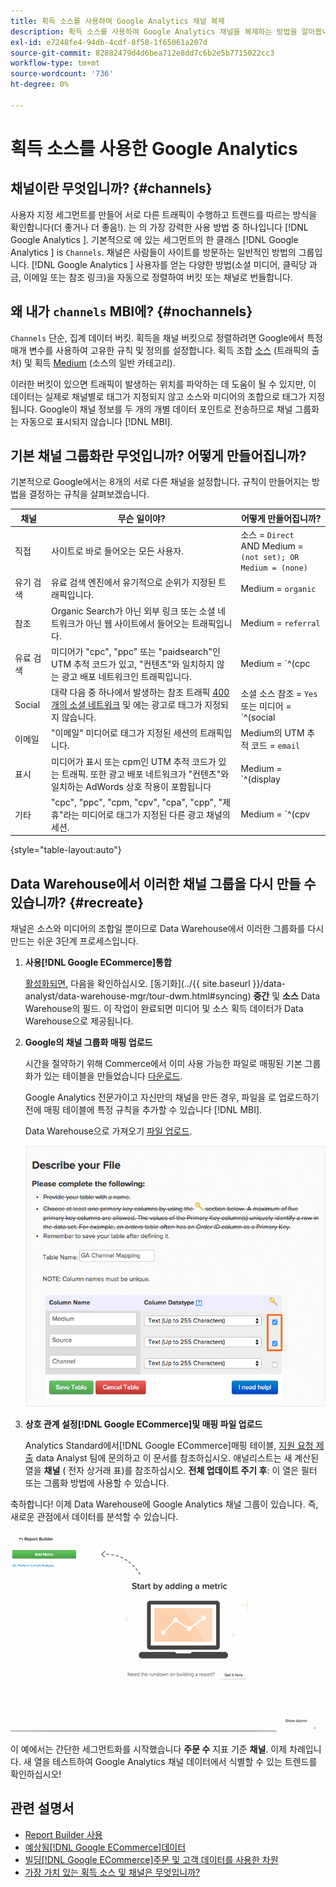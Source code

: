 ```yaml
---
title: 획득 소스를 사용하여 Google Analytics 채널 복제
description: 획득 소스를 사용하여 Google Analytics 채널을 복제하는 방법을 알아봅니다.
exl-id: e7248fe4-94db-4cdf-8f58-1f65061a207d
source-git-commit: 82882479d4d6bea712e8dd7c6b2e5b7715022cc3
workflow-type: tm+mt
source-wordcount: '736'
ht-degree: 0%

---
```


# 획득 소스를 사용한 Google Analytics

## 채널이란 무엇입니까? {#channels}

사용자 지정 세그먼트를 만들어 서로 다른 트래픽이 수행하고 트렌드를 따르는 방식을 확인합니다(더 좋거나 더 좋음!). 는 의 가장 강력한 사용 방법 중 하나입니다  [!DNL Google Analytics ]. 기본적으로 에 있는 세그먼트의 한 클래스 [!DNL Google Analytics ] is `Channels`. 채널은 사람들이 사이트를 방문하는 일반적인 방법의 그룹입니다.  [!DNL Google Analytics ] 사용자를 얻는 다양한 방법(소셜 미디어, 클릭당 과금, 이메일 또는 참조 링크)을 자동으로 정렬하여 버킷 또는 채널로 번들합니다.

## 왜 내가 `channels` MBI에? {#nochannels}

`Channels` 단순, 집계 데이터 버킷. 획득을 채널 버킷으로 정렬하려면 Google에서 특정 매개 변수를 사용하여 고유한 규칙 및 정의를 설정합니다. 획득 조합 [소스](https://support.google.com/analytics/answer/1033173?hl=en) (트래픽의 출처) 및 획득 [Medium](https://support.google.com/analytics/answer/6099206?hl=en) (소스의 일반 카테고리).

이러한 버킷이 있으면 트래픽이 발생하는 위치를 파악하는 데 도움이 될 수 있지만, 이 데이터는 실제로 채널별로 태그가 지정되지 않고 소스와 미디어의 조합으로 태그가 지정됩니다. Google이 채널 정보를 두 개의 개별 데이터 포인트로 전송하므로 채널 그룹화는 자동으로 표시되지 않습니다 [!DNL MBI].

## 기본 채널 그룹화란 무엇입니까? 어떻게 만들어집니까?

기본적으로 Google에서는 8개의 서로 다른 채널을 설정합니다. 규칙이 만들어지는 방법을 결정하는 규칙을 살펴보겠습니다.

| 채널 | 무슨 일이야? | 어떻게 만들어집니까? |
|---|---|---|
| 직접 | 사이트로 바로 들어오는 모든 사용자. | 소스 = `Direct`<br>AND Medium = `(not set); OR Medium = (none)` |
| 유기 검색 | 유료 검색 엔진에서 유기적으로 순위가 지정된 트래픽입니다. | Medium = `organic` |
| 참조 | Organic Search가 아닌 외부 링크 또는 소셜 네트워크가 아닌 웹 사이트에서 들어오는 트래픽입니다. | Medium = `referral` |
| 유료 검색 | 미디어가 &quot;cpc&quot;, &quot;ppc&quot; 또는 &quot;paidsearch&quot;인 UTM 추적 코드가 있고, &quot;컨텐츠&quot;와 일치하지 않는 광고 배포 네트워크인 트래픽입니다. | Medium = `^(cpc|ppc|paidsearch)$`<br>AND Ad Distribution Network ≠ `Content` |
| Social | 대략 다음 중 하나에서 발생하는 참조 트래픽 [400개의 소셜 네트워크](https://www.annielytics.com/blog/analytics/sites-google-analytics-includes-in-social-reports/) 및 에는 광고로 태그가 지정되지 않습니다. | 소셜 소스 참조 = `Yes`<br>또는 미디어 = `^(social|social-network|social-media|sm|social network|social media)$` |
| 이메일 | &quot;이메일&quot; 미디어로 태그가 지정된 세션의 트래픽입니다. | Medium의 UTM 추적 코드 = `email` |
| 표시 | 미디어가 표시 또는 cpm인 UTM 추적 코드가 있는 트래픽. 또한 광고 배포 네트워크가 &quot;컨텐츠&quot;와 일치하는 AdWords 상호 작용이 포함됩니다 | Medium = `^(display|cpm|banner)$`<br>또는 광고 배포 네트워크 = `Content`<br>AND 광고 형식 ≠ `Text` |
| 기타 | &quot;cpc&quot;, &quot;ppc&quot;, &quot;cpm, &quot;cpv&quot;, &quot;cpa&quot;, &quot;cpp&quot;, &quot;제휴&quot;라는 미디어로 태그가 지정된 다른 광고 채널의 세션. | Medium = `^(cpv|cpa|cpp|content-text)$` |

{style=&quot;table-layout:auto&quot;}

## Data Warehouse에서 이러한 채널 그룹을 다시 만들 수 있습니까? {#recreate}

채널은 소스와 미디어의 조합일 뿐이므로 Data Warehouse에서 이러한 그룹화를 다시 만드는 쉬운 3단계 프로세스입니다.

1. **사용[!DNL Google ECommerce]통합**

   [활성화되면](../importing-data/integrations/google-ecommerce.md), 다음을 확인하십시오. [동기화](../{{ site.baseurl }}/data-analyst/data-warehouse-mgr/tour-dwm.html#syncing) **중간** 및 **소스** Data Warehouse의 필드. 이 작업이 완료되면 미디어 및 소스 획득 데이터가 Data Warehouse으로 제공됩니다.

1. **Google의 채널 그룹화 매핑 업로드**

   시간을 절약하기 위해 Commerce에서 이미 사용 가능한 파일로 매핑된 기본 그룹화가 있는 테이블을 만들었습니다 [다운로드](../../assets/ga-channel-mapping.csv).

   Google Analytics 전문가이고 자신만의 채널을 만든 경우, 파일을 로 업로드하기 전에 매핑 테이블에 특정 규칙을 추가할 수 있습니다 [!DNL MBI].

   Data Warehouse으로 가져오기 [파일 업로드](../importing-data/connecting-data/using-file-uploader.md).

   ![](../../assets/Setting_Primary_Keys.png)

1. **상호 관계 설정[!DNL Google ECommerce]및 매핑 파일 업로드**

   Analytics Standard에서[!DNL Google ECommerce]매핑 테이블, [지원 요청 제출](../../guide-overview.md) data Analyst 팀에 문의하고 이 문서를 참조하십시오. 애널리스트는 새 계산된 열을 **채널** ( 전자 상거래 표)를 참조하십시오. **전체 업데이트 주기 후**: 이 열은 필터 또는 그룹화 방법에 사용할 수 있습니다.

축하합니다! 이제 Data Warehouse에 Google Analytics 채널 그룹이 있습니다. 즉, 새로운 관점에서 데이터를 분석할 수 있습니다.

![채널별 주문 수 지표 세그먼트화](../../assets/GA_Channel_Gif.gif)

이 예에서는 간단한 세그먼트화를 시작했습니다 **주문 수** 지표 기준 **채널**. 이제 차례입니다. 새 열을 테스트하여 Google Analytics 채널 데이터에서 식별할 수 있는 트렌드를 확인하십시오!

## 관련 설명서

* [Report Builder 사용](../../tutorials/using-visual-report-builder.md)
* [예상됨[!DNL Google ECommerce]데이터](../importing-data/integrations/google-ecommerce-data.md)
* [빌딩[!DNL Google ECommerce]주문 및 고객 데이터를 사용한 차원](../data-warehouse-mgr/bldg-google-ecomm-dim.md)
* [가장 가치 있는 획득 소스 및 채널은 무엇입니까?](../analysis/most-value-source-channel.md)
